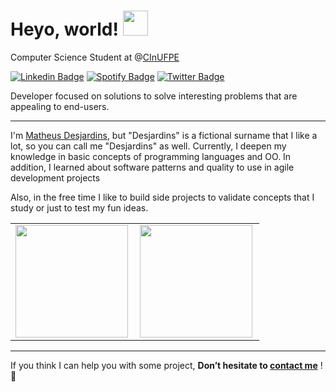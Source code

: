 # Heyo, world! <img src="https://media.giphy.com/media/WUlplcMpOCEmTGBtBW/giphy.gif" width="40">



Computer Science Student at @[CInUFPE](https://portal.cin.ufpe.br/)



[![Linkedin Badge](https://img.shields.io/badge/-Matheus-blue?style=flat-square&logo=Linkedin&logoColor=white&link=https://www.linkedin.com/in/matheusdesjardins/)](https://www.linkedin.com/in/matheusdesjardins/) [![Spotify Badge](https://img.shields.io/badge/Spotify-%231ED760.svg?&style=flat-square&logo=spotify&logoColor=white&link=https://open.spotify.com/user/8283cy8veymq9a6bsamr6fr68)](https://open.spotify.com/user/8283cy8veymq9a6bsamr6fr68) [![Twitter Badge](https://img.shields.io/badge/Twitter-%230077B5.svg?&style=flat-square&logo=twitter&logoColor=white&link=https://twitter.com/monarquins)](https://twitter.com/monarquins)



Developer focused on solutions to solve interesting problems that are appealing to end-users.

---

I'm [Matheus Desjardins](https://www.instagram.com/matheusdesjardins), but "Desjardins" is a fictional surname that I like a lot, so you can call me "Desjardins" as well. Currently, I deepen my knowledge in basic concepts of programming languages and OO. In addition, I learned about software patterns and quality to use in agile development projects


Also, in the free time I like to build side projects to validate concepts that I study or just to test my fun ideas.

<center>
  <table>
    <tr >
        <td><img height="180em" align="left" src="https://github-readme-stats.vercel.app/api?username=matheusdesjardins&show_icons=true&theme=ayu-mirage&include_all_commits=true&count_private=true"/></td>
        <td><img height="180em" align="left" src="https://github-readme-stats.vercel.app/api/top-langs/?username=matheusdesjardins&layout=compact&langs_count=16&theme=ayu-mirage"/></td>
    </tr>   
  </table>
</center> 

---

If you think I can help you with some project, **Don’t hesitate to [contact me](mailto:matheus.vasilva@ufpe.br)** ! :slightly_smiling_face:
